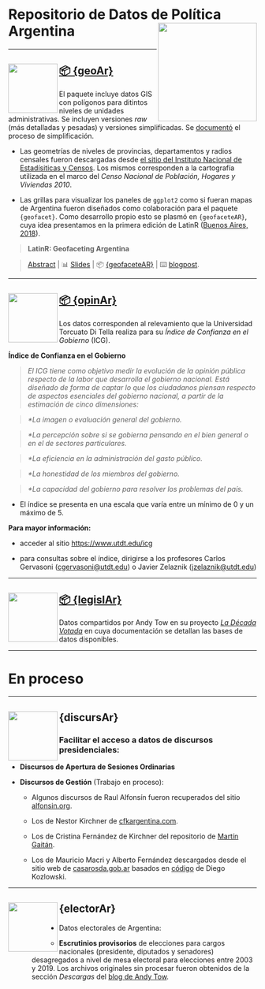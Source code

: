 # Repositorio de Datos de Política Argentina <a><img src="https://github.com/politicaargentina/data_warehouse/blob/master/hex/polAr10-10-10.png?raw=true" width="200" align="right" /></a>


---

## <a><img src="https://github.com/politicaargentina/data_warehouse/blob/master/hex/geoAr.png?raw=true" width="100" align="left" /></a> [📦 {geoAr}](https://github.com/PoliticaArgentina/geoAr) 

El paquete incluye datos GIS con polígonos para ditintos niveles de unidades administrativas. Se incluyen versiones _raw_ (más detalladas y pesadas) y versiones simplificadas. Se [documentó](https://github.com/PoliticaArgentina/data_warehouse/tree/master/geoAr/script) el proceso de simplificación. 

* Las geometrías de niveles de provincias, departamentos y radios censales fueron descargadas desde [el sitio del Instituto Nacional de Estadísiticas y Censos](https://sitioanterior.indec.gob.ar/codgeo.asp). Los mismos corresponden a la cartografía utilizada en el marco del _Censo Nacional de Población, Hogares y Viviendas 2010_. 

* Las grillas para visualizar los paneles de `ggplot2` como si fueran mapas de Argentina fueron diseñados como colaboración para el paquete `{geofacet}`. Como desarrollo propio esto se plasmó en  `{geofaceteAR}`, cuya idea presentamos en la primera edición de LatinR ([Buenos Aires, 2018](https://github.com/LatinR/presentaciones-LatinR2018#geofaceting-argentina-slides--repositorio)). 


> **LatinR: Geofaceting Argentina**

> [Abstract](https://github.com/TuQmano/geofacet_ARG/blob/master/.LatinR/Geofaceting_Argentina_RuizNicolini.pdf) | 📊 [Slides](https://www.researchgate.net/publication/327382101_Geofaceting_Argentina_LatinR_2018) | 📦 [{geofaceteAR}](https://github.com/electorArg/geofaceteAR) | ⌨️ [blogpost](https://www.tuqmano.com/2020/05/22/empaquetar/).


---

## <a><img src="https://github.com/politicaargentina/data_warehouse/blob/master/hex/opinAr.PNG?raw=true" width="100" align="left" /></a> [📦 {opinAr}](https://github.com/PoliticaArgentina/opinAr)

Los datos corresponden al relevamiento que la Universidad Torcuato Di Tella realiza para su _Índice de Confianza en el Gobierno_ (ICG). 

**Índice de Confianza en el Gobierno**

> _El ICG tiene como objetivo medir la evolución de la opinión pública respecto de la labor que desarrolla el gobierno nacional. Está diseñado de forma de captar lo que los ciudadanos piensan respecto de aspectos esenciales del gobierno nacional, a partir de la estimación de cinco dimensiones:_

> _*La imagen o evaluación general del gobierno._

> _*La percepción sobre si se gobierna pensando en el bien general o en el de sectores particulares._

> _*La eficiencia en la administración del gasto público._

> _*La honestidad de los miembros del gobierno._

> _*La capacidad del gobierno para resolver los problemas del país._

* El índice se presenta en una escala que varía entre un mínimo de 0 y un máximo de 5.


**Para mayor información:**

* acceder al sitio <https://www.utdt.edu/icg>

* para consultas sobre el índice, dirigirse a los profesores Carlos Gervasoni (cgervasoni@utdt.edu) o Javier Zelaznik (jzelaznik@utdt.edu)

---


##  <a><img src="https://github.com/politicaargentina/data_warehouse/blob/master/hex/legislAr.png?raw=true" width="100" align="left" /></a> [📦 {legislAr}](https://github.com/PoliticaArgentina/legislAr)

Datos compartidos por Andy Tow en su proyecto [_La Década Votada_](https://andytow.com/scripts/disciplina/index-d.html) en cuya documentación se detallan las bases de datos disponibles.

---

# En proceso

---

##  <a><img src="https://github.com/politicaargentina/data_warehouse/blob/master/hex/discursAr.png?raw=true" width="100" align="left" /></a> {discursAr}

### Facilitar el acceso a datos de discursos presidenciales: 

* **Discursos de Apertura de Sesiones Ordinarias**

* **Discursos de Gestión** (Trabajo en proceso): 

  - Algunos discursos de Raul Alfonsín fueron recuperados del sitio [alfonsin.org](https://www.alfonsin.org/discursos/). 

  - Los de Nestor Kirchner de [cfkargentina.com](https://www.cfkargentina.com/category/nestor/discursos-nestor-2/discursos-2003-2007/). 
  
  - Los de Cristina Fernández de Kirchner del repositorio de  [Martín Gaitán](https://github.com/mgaitan/discursos_cfk).

  - Los de Mauricio Macri y Alberto Fernández descargados desde el sitio web de [casarosda.gob.ar](https://www.casarosada.gob.ar/informacion/discursos) basados en  [código](https://github.com/DiegoKoz/discursos_presidenciales/blob/master/get_data.R) de Diego Kozlowski. 

---

## <a><img src="https://github.com/politicaargentina/data_warehouse/blob/master/hex/electorAr.png?raw=true" width="100" align="left" /></a> {electorAr} 

* Datos electorales de Argentina: 

  - **Escrutinios provisorios** de elecciones para cargos nacionales (presidente, diputados y senadores) desagregados a nivel de mesa electoral para elecciones entre 2003 y 2019. Los archivos originales sin procesar fueron obtenidos de la sección _Descargas_ del [blog de Andy Tow](https://www.andytow.com/atlas/totalpais/downloads.html).

